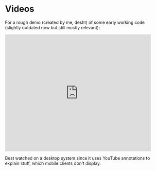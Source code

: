 # Videos
For a rough demo (created by me, desht) of some early working code (slightly outdated now but still mostly relevant):

<iframe width="480" height="385" src="https://www.youtube.com/embed/EQLIsLpYCos" title="Sensible Toolbox pre-Alpha Demo" frameborder="0" allow="accelerometer; autoplay; clipboard-write; encrypted-media; gyroscope; picture-in-picture" allowfullscreen></iframe>
    
Best watched on a desktop system since it uses YouTube annotations to explain stuff, which mobile clients don't display.